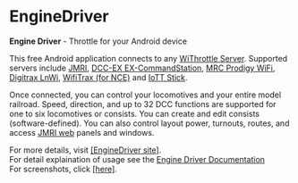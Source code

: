 # EngineDriver
**Engine Driver** - Throttle for your Android device

This free Android application connects to any 
<a href="https://jmri.org/help/en/package/jmri/jmrit/withrottle/UserInterface.shtml" target="_blank">WiThrottle Server</a>. 
Supported servers include <a href="https://jmri.org" target="_blank">JMRI</a>, 
<a href="https://dcc-ex.com" target="_blank">DCC-EX EX-CommandStation</a>, 
<a href="https://www.modelrectifier.com/category-s/332.htm" target="_blank">MRC&nbsp;Prodigy&nbsp;WiFi</a>, 
<a href="https://www.digitrax.com/products/wireless/lnwi/" target="_blank">Digitrax&nbsp;LnWi</a>, 
<a href="http://wifitrax.com/products/product-WFD-30-detail.html" target="_blank">WifiTrax&nbsp;(for NCE)</a> and 
<a href="https://myiott.org/index.php/iott-stick/communication-modules/whthrottle-server" target="_blank">IoTT&nbsp;Stick</a>. 

Once connected, you can control your locomotives and your entire model railroad. Speed, direction, and up to 32 DCC functions are supported 
for one to six locomotives or consists. You can create and edit consists (software-defined). 
You can also control layout power, turnouts, routes, and access <a href="http://jmri.org/help/en/html/web/">JMRI web</a> panels and windows.

For more details, visit <a href="https://enginedriver.mstevetodd.com" target="_blank">[EngineDriver&nbsp;site]</a>.<br />
For detail explaination of usage see the <a href="https://flash62au.github.io/EngineDriver_Home/" target="_blank">Engine Driver Documentation</a><br />
For screenshots, click <a href="https://enginedriver.mstevetodd.com/screenshots" target="_blank">[here]</a>.
